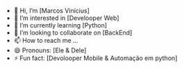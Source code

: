 - 👋 Hi, I’m [Marcos Vinícius]
- 👀 I’m interested in [Develooper Web]
- 🌱 I’m currently learning [Python]
- 💞️ I’m looking to collaborate on [BackEnd]
- 📫 How to reach me ...
- 😄 Pronouns: [Ele & Dele]
- ⚡ Fun fact: [Devolooper Mobile & Automação em python]

<!---
marcosvinirj/marcosvinirj is a ✨ special ✨ repository because its `README.md` (this file) appears on your GitHub profile.
You can click the Preview link to take a look at your changes.
--->
